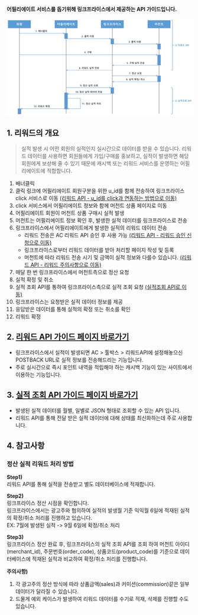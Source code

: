 #### 어필리에이트 서비스를 돕기위해 링크프라이스에서 제공하는 API 가이드입니다.

![](https://raw.githubusercontent.com/linkprice/AffiliateSetup/master/reward_diagram.jpg)

## 1. 리워드의 개요
> 실적 발생 시 어떤 회원의 실적인지 실시간으로 데이터를 받을 수 있습니다.
> 리워드 데이터를 사용하면 회원들에게 가입/구매를 홍보하고, 실적이 발생하면 해당 회원에게 보상해 줄 수 있기 때문에 캐시백 또는 리워드 서비스를 운영하는 어필리에이트에 적합합니다.

1. 배너클릭
2. 클릭 링크에 어필리에이트 회원구분을 위한 u_id를 함께 전송하여 링크프라이스 click 서비스로 이동 [(리워드 API - u_id를 click과 연동하는 방법으로 이동)](https://github.com/linkprice/AffiliateSetup/blob/master/docs/%EB%A6%AC%EC%9B%8C%EB%93%9C_%EC%98%A4%ED%94%88_API.md#uid)
3. click 서비스에서 어필리에이트 정보와 함께 머천트 상품 페이지로 이동
4. 어필리에이트 회원이 머천트 상품 구매시 실적 발생
5. 머천트는 어필리에이트 정보 확인 후, 발생한 실적 데이터를 링크프라이스로 전송
6. 링크프라이스에서 어필리에이트에게 발생한 실적의 리워드 데이터 전송
    * 리워드 전송은 AC 리워드 API 승인 후 사용 가능 [(리워드 API - 리워드 승인 신청으로 이동)](https://github.com/linkprice/AffiliateSetup/blob/master/docs/%EB%A6%AC%EC%9B%8C%EB%93%9C_%EC%98%A4%ED%94%88_API.md#rewardJoin)
    * 링크프라이스로부터 리워드 데이터를 받아 처리할 페이지 작성 및 등록
    * 머천트에 따라 리워드 전송 시기 및 금액이 실적 정보와 다를수 있습니다. [(리워드 API - 리워드 주의사항으로 이동)](https://github.com/linkprice/AffiliateSetup/blob/master/docs/%EB%A6%AC%EC%9B%8C%EB%93%9C_%EC%98%A4%ED%94%88_API.md#warning)
7. 매달 한 번 링크프라이스에서 머천트측으로 정산 요청
8. 실적 확정 및 취소
9. 실적 조회 API를 통하여 링크프라이스측으로 실적 조회 요청 [(실적조회 API로 이동)](https://github.com/linkprice/AffiliateSetup/blob/master/docs/%EC%8B%A4%EC%A0%81_%EC%A1%B0%ED%9A%8C_%EC%98%A4%ED%94%88_API_v1.6.md)
10. 링크프라이스는 요청받은 실적 데이터 정보를 제공
11. 응답받은 데이터를 통해 실적의 확정 또는 취소를 확인
12. 리워드 확정

## 2. [리워드 API 가이드 페이지 바로가기](https://github.com/linkprice/AffiliateSetup/blob/master/docs/%EB%A6%AC%EC%9B%8C%EB%93%9C_%EC%98%A4%ED%94%88_API.md)

* 링크프라이스에서 실적이 발생되면 AC > 툴박스 > 리워드API에 설정해놓으신 POSTBACK URL로 실적 정보를 전송해드리는 기능입니다.
* 주로 실시간으로 즉시 포인트 내역을 적립해야 하는 캐시백 기능이 있는 사이트에서 이용하는 기능입니다.



## 3. [실적 조회 API 가이드 페이지 바로가기](https://github.com/linkprice/AffiliateSetup/blob/master/docs/%EC%8B%A4%EC%A0%81_%EC%A1%B0%ED%9A%8C_%EC%98%A4%ED%94%88_API_v1.6.md)

* 발생된 실적 데이터를 월별, 일별로 JSON 형태로 조회할 수 있는 API 입니다.
* 리워드 API를 통해 전달 받은 실적 데이터에 대해 상태를 최신화하는데 주로 사용합니다.



## 4. 참고사항

### 정산 실적 리워드 처리 방법
**Step1)**  
리워드 API를 통해 실적을 전송받고 별도 데이터베이스에 적재합니다.

**Step2)**  
링크프라이스 정산 시점을 확인합니다.  
링크프라이스에서는 광고주와 협의하여 실적의 발생월 기준 익익월 6일에 적재된 실적의 확정/취소 처리를 진행하고 있습니다.  
EX: 7월에 발생된 실적 -> 9월 6일에 확정/취소 처리

**Step3)**  
링크프라이스 정산 완료 후, 링크프라이스의 실적 조회 API를 조회 하여 머천트 아이디(merchant_id), 주문번호(order_code), 상품코드(product_code)를 기준으로
데이터베이스에 적재된 실적과 비교하여 확정/취소 처리를 진행합니다.

**주의사항)**
1. 각 광고주의 정산 방식에 따라 상품금액(sales)과 커미션(commission)같은 일부 데이터가 달라질 수 있습니다.
2. 드물게 예외 케이스가 발생하여 리워드 데이터를 수기로 적재, 삭제를 진행할 수도 있습니다.
